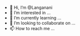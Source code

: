 - 👋 Hi, I’m @Langanani
- 👀 I’m interested in ...
- 🌱 I’m currently learning ...
- 💞️ I’m looking to collaborate on ...
- 📫 How to reach me ...

<!---
Langanani/Langanani is a ✨ special ✨ repository because its `README.md` (this file) appears on your GitHub profile.
You can click the Preview link to take a look at your changes.
--->
